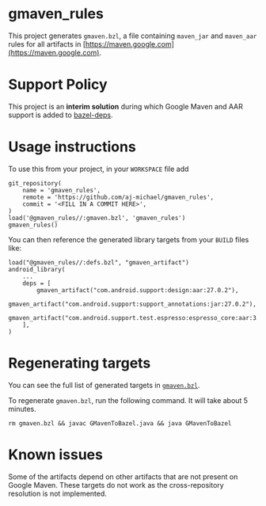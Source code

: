 # gmaven_rules

This project generates `gmaven.bzl`, a file containing `maven_jar` and `maven_aar`
rules for all artifacts in [https://maven.google.com](https://maven.google.com).

# Support Policy

This project is an **interim solution** during which Google Maven and AAR
support is added to [bazel-deps](https://github.com/johnynek/bazel-deps).

# Usage instructions

To use this from your project, in your `WORKSPACE` file add

```
git_repository(
    name = 'gmaven_rules',
    remote = 'https://github.com/aj-michael/gmaven_rules',
    commit = '<FILL IN A COMMIT HERE>',
)
load('@gmaven_rules//:gmaven.bzl', 'gmaven_rules')
gmaven_rules()
```

You can then reference the generated library targets from your `BUILD` files like:

```
load("@gmaven_rules//:defs.bzl", "gmaven_artifact")
android_library(
    ...
    deps = [
        gmaven_artifact("com.android.support:design:aar:27.0.2"),
        gmaven_artifact("com.android.support:support_annotations:jar:27.0.2"),
        gmaven_artifact("com.android.support.test.espresso:espresso_core:aar:3.0.1"),
    ],
)
```

# Regenerating targets

You can see the full list of generated targets in [`gmaven.bzl`](https://raw.githubusercontent.com/aj-michael/gmaven_rules/master/gmaven.bzl).

To regenerate `gmaven.bzl`, run the following command. It will take about 5 minutes.

```
rm gmaven.bzl && javac GMavenToBazel.java && java GMavenToBazel
```


# Known issues

Some of the artifacts depend on other artifacts that are not present on Google
Maven. These targets do not work as the cross-repository resolution is not
implemented.
